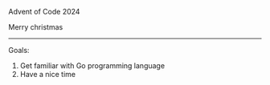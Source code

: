 Advent of Code 2024

Merry christmas

----

Goals:

1. Get familiar with Go programming language
2. Have a nice time
